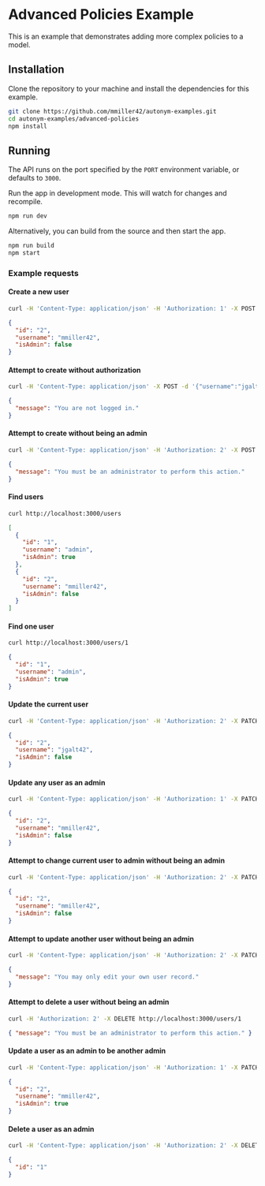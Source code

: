 # Advanced Policies Example

This is an example that demonstrates adding more complex policies to a model.

## Installation

Clone the repository to your machine and install the dependencies for this example.

```bash
git clone https://github.com/mmiller42/autonym-examples.git
cd autonym-examples/advanced-policies
npm install
```

## Running

The API runs on the port specified by the `PORT` environment variable, or defaults to `3000`.

Run the app in development mode. This will watch for changes and recompile.

```bash
npm run dev
```

Alternatively, you can build from the source and then start the app.

```bash
npm run build
npm start
```

### Example requests

#### Create a new user

```bash
curl -H 'Content-Type: application/json' -H 'Authorization: 1' -X POST -d '{"username":"mmiller42","password":"12345678"}' http://localhost:3000/users
```

```json
{
  "id": "2",
  "username": "mmiller42",
  "isAdmin": false
}
```

#### Attempt to create without authorization

```bash
curl -H 'Content-Type: application/json' -X POST -d '{"username":"jgalt42","password":"12345678"}' http://localhost:3000/users
```

```json
{
  "message": "You are not logged in."
}
```

#### Attempt to create without being an admin

```bash
curl -H 'Content-Type: application/json' -H 'Authorization: 2' -X POST -d '{"username":"jgalt42","password":"12345678"}' http://localhost:3000/users
```

```json
{
  "message": "You must be an administrator to perform this action."
}
```

#### Find users

```bash
curl http://localhost:3000/users
```

```json
[
  {
    "id": "1",
    "username": "admin",
    "isAdmin": true
  },
  {
    "id": "2",
    "username": "mmiller42",
    "isAdmin": false
  }
]
```

#### Find one user

```bash
curl http://localhost:3000/users/1
```
```json
{
  "id": "1",
  "username": "admin",
  "isAdmin": true
}
```

#### Update the current user

```bash
curl -H 'Content-Type: application/json' -H 'Authorization: 2' -X PATCH -d '{"username":"jgalt42"}' http://localhost:3000/users/2
```

```json
{
  "id": "2",
  "username": "jgalt42",
  "isAdmin": false
}
```

#### Update any user as an admin

```bash
curl -H 'Content-Type: application/json' -H 'Authorization: 1' -X PATCH -d '{"username":"mmiller42"}' http://localhost:3000/users/2
```

```json
{
  "id": "2",
  "username": "mmiller42",
  "isAdmin": false
}
```

#### Attempt to change current user to admin without being an admin

```bash
curl -H 'Content-Type: application/json' -H 'Authorization: 2' -X PATCH -d '{"isAdmin":true}' http://localhost:3000/users/2
```

```json
{
  "id": "2",
  "username": "mmiller42",
  "isAdmin": false
}
```

#### Attempt to update another user without being an admin

```bash
curl -H 'Content-Type: application/json' -H 'Authorization: 2' -X PATCH -d '{"password":"87654321"}' http://localhost:3000/users/1
```

```json
{
  "message": "You may only edit your own user record."
}
```

#### Attempt to delete a user without being an admin

```bash
curl -H 'Authorization: 2' -X DELETE http://localhost:3000/users/1
```

```json
{ "message": "You must be an administrator to perform this action." }
```

#### Update a user as an admin to be another admin

```bash
curl -H 'Content-Type: application/json' -H 'Authorization: 1' -X PATCH -d '{"isAdmin":true}' http://localhost:3000/users/2
```

```json
{
  "id": "2",
  "username": "mmiller42",
  "isAdmin": true
}
```

#### Delete a user as an admin

```bash
curl -H 'Content-Type: application/json' -H 'Authorization: 2' -X DELETE http://localhost:3000/users/1
```

```json
{
  "id": "1"
}
```

